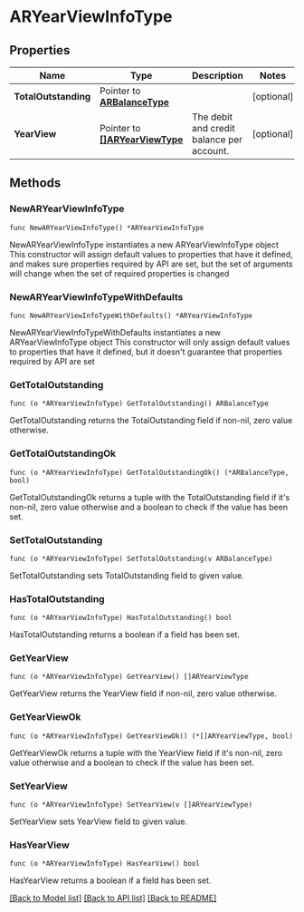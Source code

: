 # ARYearViewInfoType

## Properties

Name | Type | Description | Notes
------------ | ------------- | ------------- | -------------
**TotalOutstanding** | Pointer to [**ARBalanceType**](ARBalanceType.md) |  | [optional] 
**YearView** | Pointer to [**[]ARYearViewType**](ARYearViewType.md) | The debit and credit balance per account. | [optional] 

## Methods

### NewARYearViewInfoType

`func NewARYearViewInfoType() *ARYearViewInfoType`

NewARYearViewInfoType instantiates a new ARYearViewInfoType object
This constructor will assign default values to properties that have it defined,
and makes sure properties required by API are set, but the set of arguments
will change when the set of required properties is changed

### NewARYearViewInfoTypeWithDefaults

`func NewARYearViewInfoTypeWithDefaults() *ARYearViewInfoType`

NewARYearViewInfoTypeWithDefaults instantiates a new ARYearViewInfoType object
This constructor will only assign default values to properties that have it defined,
but it doesn't guarantee that properties required by API are set

### GetTotalOutstanding

`func (o *ARYearViewInfoType) GetTotalOutstanding() ARBalanceType`

GetTotalOutstanding returns the TotalOutstanding field if non-nil, zero value otherwise.

### GetTotalOutstandingOk

`func (o *ARYearViewInfoType) GetTotalOutstandingOk() (*ARBalanceType, bool)`

GetTotalOutstandingOk returns a tuple with the TotalOutstanding field if it's non-nil, zero value otherwise
and a boolean to check if the value has been set.

### SetTotalOutstanding

`func (o *ARYearViewInfoType) SetTotalOutstanding(v ARBalanceType)`

SetTotalOutstanding sets TotalOutstanding field to given value.

### HasTotalOutstanding

`func (o *ARYearViewInfoType) HasTotalOutstanding() bool`

HasTotalOutstanding returns a boolean if a field has been set.

### GetYearView

`func (o *ARYearViewInfoType) GetYearView() []ARYearViewType`

GetYearView returns the YearView field if non-nil, zero value otherwise.

### GetYearViewOk

`func (o *ARYearViewInfoType) GetYearViewOk() (*[]ARYearViewType, bool)`

GetYearViewOk returns a tuple with the YearView field if it's non-nil, zero value otherwise
and a boolean to check if the value has been set.

### SetYearView

`func (o *ARYearViewInfoType) SetYearView(v []ARYearViewType)`

SetYearView sets YearView field to given value.

### HasYearView

`func (o *ARYearViewInfoType) HasYearView() bool`

HasYearView returns a boolean if a field has been set.


[[Back to Model list]](../README.md#documentation-for-models) [[Back to API list]](../README.md#documentation-for-api-endpoints) [[Back to README]](../README.md)


